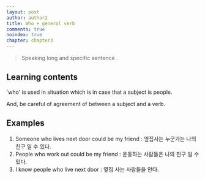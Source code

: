 ```yaml
---
layout: post
author: author2
title: Who + general verb
comments: true
noindex: true
chapter: chapter3
---
```

>Speaking long and specific sentence .

## Learning contents

'who' is used in situation which is in case that a subject is people.

And, be careful of agreement of between a subject and a verb.

## Examples

1. Someone who lives next door could be my friend
: 옆집사는 누군가는 나의 친구 일 수 있다.
2. People who work out could be my friend
: 운동하는 사람들은 나의 친구 일 수 있다.
3. I know people who live next door
: 옆집 사는 사람들을 안다.
